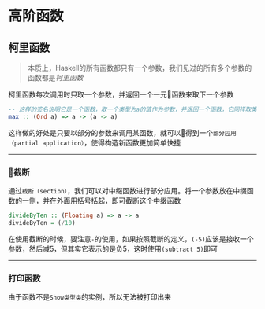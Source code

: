 # 高阶函数

## 柯里函数

> 本质上，Haskell的所有函数都只有一个参数，我们见过的所有多个参数的函数都是*柯里函数*

柯里函数每次调用时只取一个参数，并返回一个一元函数来取下一个参数

```haskell
-- 这样的签名说明它是一个函数，取一个类型为a的值作为参数，并返回一个函数，它同样取类型为a的值为参数，并返回一个类型为a的值
max :: (Ord a) => a -> (a -> a)
```

这样做的好处是只要以部分的参数来调用某函数，就可以得到一个`部分应用（partial application）`，使得构造新函数更加简单快捷

---
### 截断

通过`截断（section）`，我们可以对中缀函数进行部分应用。将一个参数放在中缀函数的一侧，并在外面用括号括起，即可截断这个中缀函数

```haskell
divideByTen :: (Floating a) => a -> a
divideByTen = (/10)
```

在使用截断的时候，要注意`-`的使用，如果按照截断的定义，`(-5)`应该是接收一个参数，然后减5，但其实它表示的是负5，这时使用`(subtract 5)`即可

---

### 打印函数

由于函数不是`Show类型类`的实例，所以无法被打印出来
